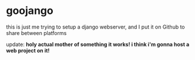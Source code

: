 # goojango

this is just me trying to setup a django webserver, and I put it on Github to share between platforms

update: **holy actual mother of something it works! i think i'm gonna host a web project on it!**
